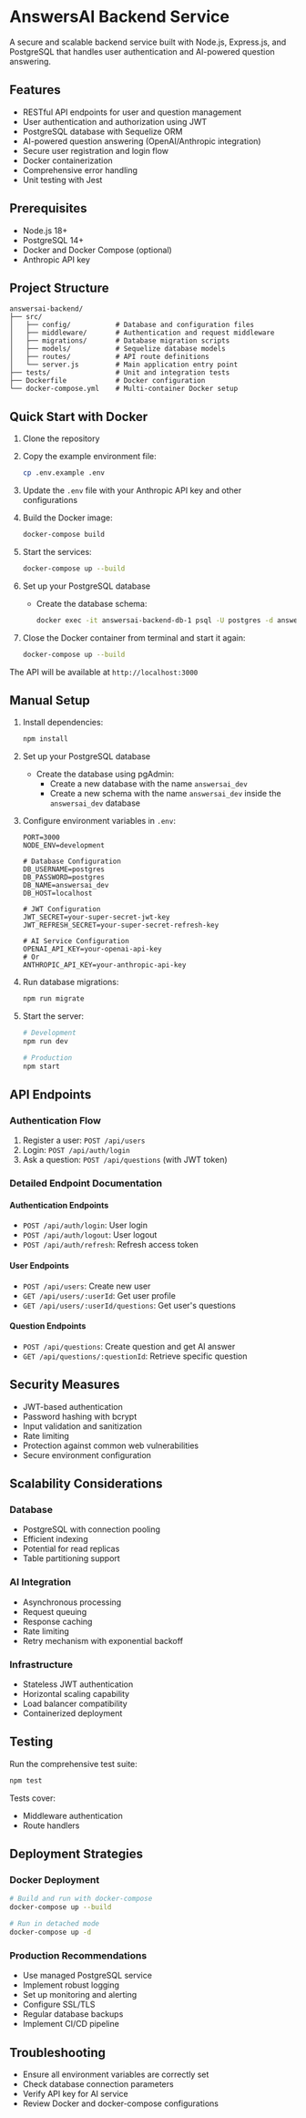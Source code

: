 # AnswersAI Backend Service

A secure and scalable backend service built with Node.js, Express.js, and PostgreSQL that handles user authentication and AI-powered question answering.

## Features

- RESTful API endpoints for user and question management
- User authentication and authorization using JWT
- PostgreSQL database with Sequelize ORM
- AI-powered question answering (OpenAI/Anthropic integration)
- Secure user registration and login flow
- Docker containerization
- Comprehensive error handling
- Unit testing with Jest

## Prerequisites

- Node.js 18+
- PostgreSQL 14+
- Docker and Docker Compose (optional)
- Anthropic API key

## Project Structure

```
answersai-backend/
├── src/
│   ├── config/           # Database and configuration files
│   ├── middleware/       # Authentication and request middleware
│   ├── migrations/       # Database migration scripts
│   ├── models/           # Sequelize database models
│   ├── routes/           # API route definitions
│   └── server.js         # Main application entry point
├── tests/                # Unit and integration tests
├── Dockerfile            # Docker configuration
└── docker-compose.yml    # Multi-container Docker setup
```

## Quick Start with Docker

1. Clone the repository
2. Copy the example environment file:
   ```bash
   cp .env.example .env
   ```
3. Update the `.env` file with your Anthropic API key and other configurations

4. Build the Docker image:

   ```bash
   docker-compose build
   ```

5. Start the services:

   ```bash
   docker-compose up --build
   ```

6. Set up your PostgreSQL database

   - Create the database schema:
     ```bash
     docker exec -it answersai-backend-db-1 psql -U postgres -d answersai_dev -c "CREATE SCHEMA IF NOT EXISTS answersai_dev;"
     ```

7. Close the Docker container from terminal and start it again:
   ```bash
   docker-compose up --build
   ```

The API will be available at `http://localhost:3000`

## Manual Setup

1. Install dependencies:

   ```bash
   npm install
   ```

2. Set up your PostgreSQL database

   - Create the database using pgAdmin:
     - Create a new database with the name `answersai_dev`
     - Create a new schema with the name `answersai_dev` inside the `answersai_dev` database

3. Configure environment variables in `.env`:

   ```
   PORT=3000
   NODE_ENV=development

   # Database Configuration
   DB_USERNAME=postgres
   DB_PASSWORD=postgres
   DB_NAME=answersai_dev
   DB_HOST=localhost

   # JWT Configuration
   JWT_SECRET=your-super-secret-jwt-key
   JWT_REFRESH_SECRET=your-super-secret-refresh-key

   # AI Service Configuration
   OPENAI_API_KEY=your-openai-api-key
   # Or
   ANTHROPIC_API_KEY=your-anthropic-api-key
   ```

4. Run database migrations:

   ```bash
   npm run migrate
   ```

5. Start the server:

   ```bash
   # Development
   npm run dev

   # Production
   npm start
   ```

## API Endpoints

### Authentication Flow

1. Register a user: `POST /api/users`
2. Login: `POST /api/auth/login`
3. Ask a question: `POST /api/questions` (with JWT token)

### Detailed Endpoint Documentation

#### Authentication Endpoints

- `POST /api/auth/login`: User login
- `POST /api/auth/logout`: User logout
- `POST /api/auth/refresh`: Refresh access token

#### User Endpoints

- `POST /api/users`: Create new user
- `GET /api/users/:userId`: Get user profile
- `GET /api/users/:userId/questions`: Get user's questions

#### Question Endpoints

- `POST /api/questions`: Create question and get AI answer
- `GET /api/questions/:questionId`: Retrieve specific question

## Security Measures

- JWT-based authentication
- Password hashing with bcrypt
- Input validation and sanitization
- Rate limiting
- Protection against common web vulnerabilities
- Secure environment configuration

## Scalability Considerations

### Database

- PostgreSQL with connection pooling
- Efficient indexing
- Potential for read replicas
- Table partitioning support

### AI Integration

- Asynchronous processing
- Request queuing
- Response caching
- Rate limiting
- Retry mechanism with exponential backoff

### Infrastructure

- Stateless JWT authentication
- Horizontal scaling capability
- Load balancer compatibility
- Containerized deployment

## Testing

Run the comprehensive test suite:

```bash
npm test
```

Tests cover:

- Middleware authentication
- Route handlers

## Deployment Strategies

### Docker Deployment

```bash
# Build and run with docker-compose
docker-compose up --build

# Run in detached mode
docker-compose up -d
```

### Production Recommendations

- Use managed PostgreSQL service
- Implement robust logging
- Set up monitoring and alerting
- Configure SSL/TLS
- Regular database backups
- Implement CI/CD pipeline

## Troubleshooting

- Ensure all environment variables are correctly set
- Check database connection parameters
- Verify API key for AI service
- Review Docker and docker-compose configurations
